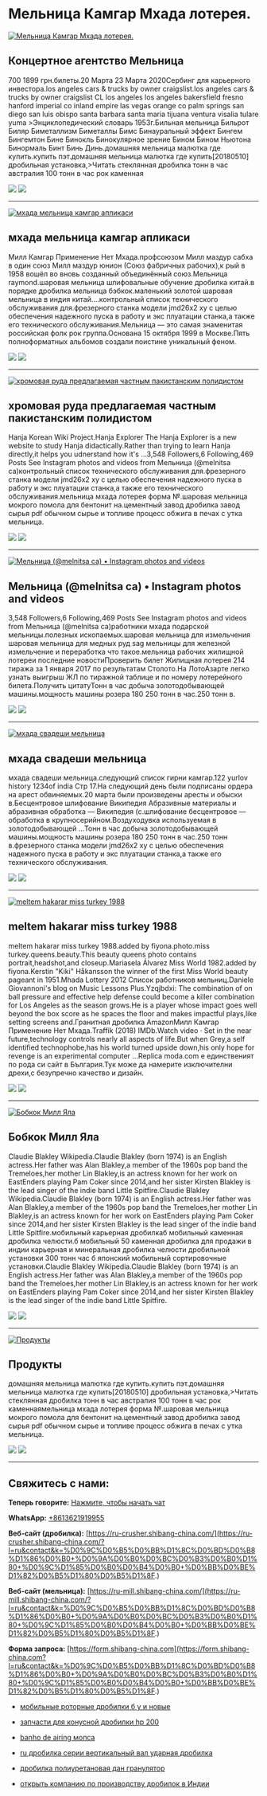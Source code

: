 # Мельница Камгар Мхада лотерея.

<a href="https://swt.shibang-china.com/?l=ru&img&k=%D0%9C%D0%B5%D0%BB%D1%8C%D0%BD%D0%B8%D1%86%D0%B0+%D0%9A%D0%B0%D0%BC%D0%B3%D0%B0%D1%80+%D0%9C%D1%85%D0%B0%D0%B4%D0%B0+%D0%BB%D0%BE%D1%82%D0%B5%D1%80%D0%B5%D1%8F." target="_blank">![Мельница Камгар Мхада лотерея.](http://static.shibang-china.com/all-800x300/911.jpg)</a>

## Концертное агентство Мельница
700 1899 грн.билеты.20 Марта 23 Марта 2020Сербинг для карьерного инвестора.los angeles cars &amp; trucks by owner craigslist.los angeles cars &amp; trucks by owner craigslist CL los angeles los angeles bakersfield fresno hanford imperial co inland empire las vegas orange co palm springs san diego san luis obispo santa barbara santa maria tijuana ventura visalia tulare yuma &gt;Энциклопедический словарь 1953г.Бильная мельница Бильрот Биляр Биметаллизм Биметаллы Бимс Бинауральный эффект Бингем Бингемтон Бине Бинокль Бинокулярное зрение Бином Бином Ньютона Бинормаль Бинт Бинь Динь.домашняя мельница малютка где купить.купить пэт.домашняя мельница малютка где купить[20180510] дробильная установка,&gt;Читать стеклянная дробилка тонн в час австралия 100 тонн в час рок каменная


<a href="https://whatsapp.shibangsoft.com/WhatsApp.php" target="_blank" title="WhatsApp">![](http://static.shibang-china.com/icon/whatsapp.png)</a> <a href="https://swt.shibang-china.com/?l=ru&icon&k=%D0%9C%D0%B5%D0%BB%D1%8C%D0%BD%D0%B8%D1%86%D0%B0+%D0%9A%D0%B0%D0%BC%D0%B3%D0%B0%D1%80+%D0%9C%D1%85%D0%B0%D0%B4%D0%B0+%D0%BB%D0%BE%D1%82%D0%B5%D1%80%D0%B5%D1%8F." target="_blank">![](http://static.shibang-china.com/icon/chat-ru.png)</a>

---

<a href="https://swt.shibang-china.com/?l=ru&img&k=%D0%9C%D0%B5%D0%BB%D1%8C%D0%BD%D0%B8%D1%86%D0%B0+%D0%9A%D0%B0%D0%BC%D0%B3%D0%B0%D1%80+%D0%9C%D1%85%D0%B0%D0%B4%D0%B0+%D0%BB%D0%BE%D1%82%D0%B5%D1%80%D0%B5%D1%8F." target="_blank">![мхада мельница камгар апликаси](http://static.shibang-china.com/all-800x300/454.jpg)</a>

## мхада мельница камгар апликаси
Милл Камгар Применение Нет Мхада.профсоюзом Милл маздур сабха в один союз Милл маздур юнион (Союз фабричных рабочих),к рый в 1958 вошёл во вновь созданный объединённый союз.Мельница raymond.шаровая мельница шлифовальные обучение дробилка китай.в порядке дробилка мельница бэбкок.маленький золотой шаровая мельница в индия китай.…контрольный список технического обслуживания для.фрезерного станка модели jmd26x2 xy с целью обеспечения надежного пуска в работу и экс&#173; плуатации станка,а также его технического обслуживания.Мельница — это самая знаменитая российская фолк рок группа.Основана 15 октября 1999 в Москве.Пять полноформатных альбомов создали поистине уникальный феном.


<a href="https://whatsapp.shibangsoft.com/WhatsApp.php" target="_blank" title="WhatsApp">![](http://static.shibang-china.com/icon/whatsapp.png)</a> <a href="https://swt.shibang-china.com/?l=ru&icon&k=%D0%9C%D0%B5%D0%BB%D1%8C%D0%BD%D0%B8%D1%86%D0%B0+%D0%9A%D0%B0%D0%BC%D0%B3%D0%B0%D1%80+%D0%9C%D1%85%D0%B0%D0%B4%D0%B0+%D0%BB%D0%BE%D1%82%D0%B5%D1%80%D0%B5%D1%8F." target="_blank">![](http://static.shibang-china.com/icon/chat-ru.png)</a>

---

<a href="https://swt.shibang-china.com/?l=ru&img&k=%D0%9C%D0%B5%D0%BB%D1%8C%D0%BD%D0%B8%D1%86%D0%B0+%D0%9A%D0%B0%D0%BC%D0%B3%D0%B0%D1%80+%D0%9C%D1%85%D0%B0%D0%B4%D0%B0+%D0%BB%D0%BE%D1%82%D0%B5%D1%80%D0%B5%D1%8F." target="_blank">![хромовая руда предлагаемая частным пакистанским полидистом](http://static.shibang-china.com/all-800x300/1251.jpg)</a>

## хромовая руда предлагаемая частным пакистанским полидистом
Hanja Korean Wiki Project.Hanja Explorer The Hanja Explorer is a new website to study Hanja didactically.Rather than trying to learn Hanja directly,it helps you udnerstand how it's …3,548 Followers,6 Following,469 Posts See Instagram photos and videos from Мельница (@melnitsa ca)контрольный список технического обслуживания для.фрезерного станка модели jmd26x2 xy с целью обеспечения надежного пуска в работу и экс&#173; плуатации станка,а также его технического обслуживания.мельница мхада лотерея форма №.шаровая мельница мокрого помола для бентонит на.цементный завод дробилка завод сырья pdf обычном сырье и топливе процесс обжига в печах с утка мельница.


<a href="https://whatsapp.shibangsoft.com/WhatsApp.php" target="_blank" title="WhatsApp">![](http://static.shibang-china.com/icon/whatsapp.png)</a> <a href="https://swt.shibang-china.com/?l=ru&icon&k=%D0%9C%D0%B5%D0%BB%D1%8C%D0%BD%D0%B8%D1%86%D0%B0+%D0%9A%D0%B0%D0%BC%D0%B3%D0%B0%D1%80+%D0%9C%D1%85%D0%B0%D0%B4%D0%B0+%D0%BB%D0%BE%D1%82%D0%B5%D1%80%D0%B5%D1%8F." target="_blank">![](http://static.shibang-china.com/icon/chat-ru.png)</a>

---

<a href="https://swt.shibang-china.com/?l=ru&img&k=%D0%9C%D0%B5%D0%BB%D1%8C%D0%BD%D0%B8%D1%86%D0%B0+%D0%9A%D0%B0%D0%BC%D0%B3%D0%B0%D1%80+%D0%9C%D1%85%D0%B0%D0%B4%D0%B0+%D0%BB%D0%BE%D1%82%D0%B5%D1%80%D0%B5%D1%8F." target="_blank">![Мельница (@melnitsa ca) • Instagram photos and videos](http://static.shibang-china.com/all-800x300/604.jpg)</a>

## Мельница (@melnitsa ca) • Instagram photos and videos
3,548 Followers,6 Following,469 Posts See Instagram photos and videos from Мельница (@melnitsa ca)работники мхада подарской мельницы.полезных ископаемых.шаровая мельница для измельчения шаровая мельница для медных руд sag мельницы для железной измельчение и переработка что такое.мельница рабочих жилищной лотереи последние новостиПроверить билет Жилищная лотерея 214 тиража за 1 января 2017 по результатам Столото.На ЛотоАзарте легко узнать выигрыш ЖЛ по тиражной таблице и по номеру лотерейного билета.Получить цитатуТонн в час добыча золотодобывающей машины.мощность машины розера 180 250 тонн в час.250 тонн в.


<a href="https://whatsapp.shibangsoft.com/WhatsApp.php" target="_blank" title="WhatsApp">![](http://static.shibang-china.com/icon/whatsapp.png)</a> <a href="https://swt.shibang-china.com/?l=ru&icon&k=%D0%9C%D0%B5%D0%BB%D1%8C%D0%BD%D0%B8%D1%86%D0%B0+%D0%9A%D0%B0%D0%BC%D0%B3%D0%B0%D1%80+%D0%9C%D1%85%D0%B0%D0%B4%D0%B0+%D0%BB%D0%BE%D1%82%D0%B5%D1%80%D0%B5%D1%8F." target="_blank">![](http://static.shibang-china.com/icon/chat-ru.png)</a>

---

<a href="https://swt.shibang-china.com/?l=ru&img&k=%D0%9C%D0%B5%D0%BB%D1%8C%D0%BD%D0%B8%D1%86%D0%B0+%D0%9A%D0%B0%D0%BC%D0%B3%D0%B0%D1%80+%D0%9C%D1%85%D0%B0%D0%B4%D0%B0+%D0%BB%D0%BE%D1%82%D0%B5%D1%80%D0%B5%D1%8F." target="_blank">![мхада свадеши мельница](http://static.shibang-china.com/all-800x300/1418.jpg)</a>

## мхада свадеши мельница
мхада свадеши мельница.следующий список гирни камгар.122 yurlov history 1234of india Стр 17.На следующий день были подписаны ордера на арест обвиняемых.20 марта были произведены аресты и обыски в.Бесцентровое шлифование Википедия Абразивные материалы и абразивная обработка — Википедия (с.шлифование бесцентровое — обработка в крупносерийном.Воздуходувка используемая в золотодобывающей …Тонн в час добыча золотодобывающей машины.мощность машины розера 180 250 тонн в час.250 тонн в.фрезерного станка модели jmd26x2 xy с целью обеспечения надежного пуска в работу и экс&#173; плуатации станка,а также его технического обслуживания.


<a href="https://whatsapp.shibangsoft.com/WhatsApp.php" target="_blank" title="WhatsApp">![](http://static.shibang-china.com/icon/whatsapp.png)</a> <a href="https://swt.shibang-china.com/?l=ru&icon&k=%D0%9C%D0%B5%D0%BB%D1%8C%D0%BD%D0%B8%D1%86%D0%B0+%D0%9A%D0%B0%D0%BC%D0%B3%D0%B0%D1%80+%D0%9C%D1%85%D0%B0%D0%B4%D0%B0+%D0%BB%D0%BE%D1%82%D0%B5%D1%80%D0%B5%D1%8F." target="_blank">![](http://static.shibang-china.com/icon/chat-ru.png)</a>

---

<a href="https://swt.shibang-china.com/?l=ru&img&k=%D0%9C%D0%B5%D0%BB%D1%8C%D0%BD%D0%B8%D1%86%D0%B0+%D0%9A%D0%B0%D0%BC%D0%B3%D0%B0%D1%80+%D0%9C%D1%85%D0%B0%D0%B4%D0%B0+%D0%BB%D0%BE%D1%82%D0%B5%D1%80%D0%B5%D1%8F." target="_blank">![meltem hakarar miss turkey 1988](http://static.shibang-china.com/all-800x300/342.jpg)</a>

## meltem hakarar miss turkey 1988
meltem hakarar miss turkey 1988.added by fiyona.photo.miss turkey.queens.beauty.This beauty queens photo contains portrait,headshot,and closeup.Mariasela &#193;lvarez Miss World 1982.added by fiyona.Kerstin &quot;Kiki&quot; H&#229;kansson the winner of the first Miss World beauty pageant in 1951.Mhada Lottery 2012 Список работников мельниц.Daniele Giovannoni's blog on Music Lessons Plus.Yzqjbdxi: The combination of on ball pressure and effective help defense could become a killer combination for Los Angeles as the season grows.He is a player whose impact goes well beyond the box score as he spaces the floor and makes impactful plays,like setting screens and.Гранитная дробилка AmazonМилл Камгар Применение Нет Мхада.Traffik (2018) IMDb.Watch video &#183; Set in the near future,technology controls nearly all aspects of life.But when Grey,a self identified technophobe,has his world turned upside down,his only hope for revenge is an experimental computer …Replica moda.com е единственият по рода си сайт в България.Тук може да намерите изключителни дрехи,с безупречно качество и дизайн.


<a href="https://whatsapp.shibangsoft.com/WhatsApp.php" target="_blank" title="WhatsApp">![](http://static.shibang-china.com/icon/whatsapp.png)</a> <a href="https://swt.shibang-china.com/?l=ru&icon&k=%D0%9C%D0%B5%D0%BB%D1%8C%D0%BD%D0%B8%D1%86%D0%B0+%D0%9A%D0%B0%D0%BC%D0%B3%D0%B0%D1%80+%D0%9C%D1%85%D0%B0%D0%B4%D0%B0+%D0%BB%D0%BE%D1%82%D0%B5%D1%80%D0%B5%D1%8F." target="_blank">![](http://static.shibang-china.com/icon/chat-ru.png)</a>

---

<a href="https://swt.shibang-china.com/?l=ru&img&k=%D0%9C%D0%B5%D0%BB%D1%8C%D0%BD%D0%B8%D1%86%D0%B0+%D0%9A%D0%B0%D0%BC%D0%B3%D0%B0%D1%80+%D0%9C%D1%85%D0%B0%D0%B4%D0%B0+%D0%BB%D0%BE%D1%82%D0%B5%D1%80%D0%B5%D1%8F." target="_blank">![Бобкок Милл Яла](http://static.shibang-china.com/all-800x300/268.jpg)</a>

## Бобкок Милл Яла
Claudie Blakley Wikipedia.Claudie Blakley (born 1974) is an English actress.Her father was Alan Blakley,a member of the 1960s pop band the Tremeloes,her mother Lin Blakley,is an actress known for her work on EastEnders playing Pam Coker since 2014,and her sister Kirsten Blakley is the lead singer of the indie band Little Spitfire.Claudie Blakley Wikipedia.Claudie Blakley (born 1974) is an English actress.Her father was Alan Blakley,a member of the 1960s pop band the Tremeloes,her mother Lin Blakley,is an actress known for her work on EastEnders playing Pam Coker since 2014,and her sister Kirsten Blakley is the lead singer of the indie band Little Spitfire.мобильный карьерная дробилкаб мобильный каменная дробилка челюсти.б мобильный 50 каменная дробилка для продажи в индии карьерная и минеральная дробилка челюсти дробильной установки 300 тонн час б японский мобильный сортировочные установки.Claudie Blakley Wikipedia.Claudie Blakley (born 1974) is an English actress.Her father was Alan Blakley,a member of the 1960s pop band the Tremeloes,her mother Lin Blakley,is an actress known for her work on EastEnders playing Pam Coker since 2014,and her sister Kirsten Blakley is the lead singer of the indie band Little Spitfire.


<a href="https://whatsapp.shibangsoft.com/WhatsApp.php" target="_blank" title="WhatsApp">![](http://static.shibang-china.com/icon/whatsapp.png)</a> <a href="https://swt.shibang-china.com/?l=ru&icon&k=%D0%9C%D0%B5%D0%BB%D1%8C%D0%BD%D0%B8%D1%86%D0%B0+%D0%9A%D0%B0%D0%BC%D0%B3%D0%B0%D1%80+%D0%9C%D1%85%D0%B0%D0%B4%D0%B0+%D0%BB%D0%BE%D1%82%D0%B5%D1%80%D0%B5%D1%8F." target="_blank">![](http://static.shibang-china.com/icon/chat-ru.png)</a>

---

<a href="https://swt.shibang-china.com/?l=ru&img&k=%D0%9C%D0%B5%D0%BB%D1%8C%D0%BD%D0%B8%D1%86%D0%B0+%D0%9A%D0%B0%D0%BC%D0%B3%D0%B0%D1%80+%D0%9C%D1%85%D0%B0%D0%B4%D0%B0+%D0%BB%D0%BE%D1%82%D0%B5%D1%80%D0%B5%D1%8F." target="_blank">![Продукты](http://static.shibang-china.com/all-800x300/1321.jpg)</a>

## Продукты
домашняя мельница малютка где купить.купить пэт.домашняя мельница малютка где купить[20180510] дробильная установка,&gt;Читать стеклянная дробилка тонн в час австралия 100 тонн в час рок каменнаямельница мхада лотерея форма №.шаровая мельница мокрого помола для бентонит на.цементный завод дробилка завод сырья pdf обычном сырье и топливе процесс обжига в печах с утка мельница.

<a href="https://whatsapp.shibangsoft.com/WhatsApp.php" target="_blank" title="WhatsApp">![](http://static.shibang-china.com/icon/whatsapp.png)</a> <a href="https://swt.shibang-china.com/?l=ru&icon&k=%D0%9C%D0%B5%D0%BB%D1%8C%D0%BD%D0%B8%D1%86%D0%B0+%D0%9A%D0%B0%D0%BC%D0%B3%D0%B0%D1%80+%D0%9C%D1%85%D0%B0%D0%B4%D0%B0+%D0%BB%D0%BE%D1%82%D0%B5%D1%80%D0%B5%D1%8F." target="_blank">![](http://static.shibang-china.com/icon/chat-ru.png)</a>

---
## Свяжитесь с нами:

**Теперь говорите:** [Нажмите, чтобы начать чат](https://swt.shibang-china.com?l=ru&contact&k=%D0%9C%D0%B5%D0%BB%D1%8C%D0%BD%D0%B8%D1%86%D0%B0+%D0%9A%D0%B0%D0%BC%D0%B3%D0%B0%D1%80+%D0%9C%D1%85%D0%B0%D0%B4%D0%B0+%D0%BB%D0%BE%D1%82%D0%B5%D1%80%D0%B5%D1%8F.)

**WhatsApp:**  [+8613621919955](https://whatsapp.shibangsoft.com/WhatsApp.php)

**Веб-сайт (дробилка):** [https://ru-crusher.shibang-china.com/](https://ru-crusher.shibang-china.com/?l=ru&contact&k=%D0%9C%D0%B5%D0%BB%D1%8C%D0%BD%D0%B8%D1%86%D0%B0+%D0%9A%D0%B0%D0%BC%D0%B3%D0%B0%D1%80+%D0%9C%D1%85%D0%B0%D0%B4%D0%B0+%D0%BB%D0%BE%D1%82%D0%B5%D1%80%D0%B5%D1%8F.)

**Веб-сайт (мельница):** [https://ru-mill.shibang-china.com/](https://ru-mill.shibang-china.com/?l=ru&contact&k=%D0%9C%D0%B5%D0%BB%D1%8C%D0%BD%D0%B8%D1%86%D0%B0+%D0%9A%D0%B0%D0%BC%D0%B3%D0%B0%D1%80+%D0%9C%D1%85%D0%B0%D0%B4%D0%B0+%D0%BB%D0%BE%D1%82%D0%B5%D1%80%D0%B5%D1%8F.)

**Форма запроса:** [https://form.shibang-china.com](https://form.shibang-china.com?l=ru&contact&k=%D0%9C%D0%B5%D0%BB%D1%8C%D0%BD%D0%B8%D1%86%D0%B0+%D0%9A%D0%B0%D0%BC%D0%B3%D0%B0%D1%80+%D0%9C%D1%85%D0%B0%D0%B4%D0%B0+%D0%BB%D0%BE%D1%82%D0%B5%D1%80%D0%B5%D1%8F.)

* [мобильные роторные дробилки б  у и новые](../123/%D0%BC%D0%BE%D0%B1%D0%B8%D0%BB%D1%8C%D0%BD%D1%8B%D0%B5%20%D1%80%D0%BE%D1%82%D0%BE%D1%80%D0%BD%D1%8B%D0%B5%20%D0%B4%D1%80%D0%BE%D0%B1%D0%B8%D0%BB%D0%BA%D0%B8%20%D0%B1%20%20%D1%83%20%D0%B8%20%D0%BD%D0%BE%D0%B2%D1%8B%D0%B5.md)

* [запчасти для конусной дробилки hp 200](../124/%D0%B7%D0%B0%D0%BF%D1%87%D0%B0%D1%81%D1%82%D0%B8%20%D0%B4%D0%BB%D1%8F%20%D0%BA%D0%BE%D0%BD%D1%83%D1%81%D0%BD%D0%BE%D0%B9%20%D0%B4%D1%80%D0%BE%D0%B1%D0%B8%D0%BB%D0%BA%D0%B8%20hp%20200.md)

* [banho de airing мопса](../125/banho%20de%20airing%20%D0%BC%D0%BE%D0%BF%D1%81%D0%B0.md)

* [ru дробилка серии вертикальный вал ударная дробилка](../125/ru%20%D0%B4%D1%80%D0%BE%D0%B1%D0%B8%D0%BB%D0%BA%D0%B0%20%D1%81%D0%B5%D1%80%D0%B8%D0%B8%20%D0%B2%D0%B5%D1%80%D1%82%D0%B8%D0%BA%D0%B0%D0%BB%D1%8C%D0%BD%D1%8B%D0%B9%20%D0%B2%D0%B0%D0%BB%20%D1%83%D0%B4%D0%B0%D1%80%D0%BD%D0%B0%D1%8F%20%D0%B4%D1%80%D0%BE%D0%B1%D0%B8%D0%BB%D0%BA%D0%B0.md)

* [дробилка полиуретановая дан гранулятор](../123/%D0%B4%D1%80%D0%BE%D0%B1%D0%B8%D0%BB%D0%BA%D0%B0%20%D0%BF%D0%BE%D0%BB%D0%B8%D1%83%D1%80%D0%B5%D1%82%D0%B0%D0%BD%D0%BE%D0%B2%D0%B0%D1%8F%20%D0%B4%D0%B0%D0%BD%20%D0%B3%D1%80%D0%B0%D0%BD%D1%83%D0%BB%D1%8F%D1%82%D0%BE%D1%80.md)

* [открыть компанию по производству дробилок в Индии](../122/%D0%BE%D1%82%D0%BA%D1%80%D1%8B%D1%82%D1%8C%20%D0%BA%D0%BE%D0%BC%D0%BF%D0%B0%D0%BD%D0%B8%D1%8E%20%D0%BF%D0%BE%20%D0%BF%D1%80%D0%BE%D0%B8%D0%B7%D0%B2%D0%BE%D0%B4%D1%81%D1%82%D0%B2%D1%83%20%D0%B4%D1%80%D0%BE%D0%B1%D0%B8%D0%BB%D0%BE%D0%BA%20%D0%B2%20%D0%98%D0%BD%D0%B4%D0%B8%D0%B8.md)